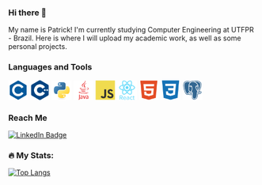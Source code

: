 ### Hi there 👋

My name is Patrick!
I'm currently studying Computer Engineering at UTFPR - Brazil.
Here is where I will upload my academic work, as well as some personal projects.

### Languages and Tools
<div>
  <img src="https://github.com/devicons/devicon/blob/master/icons/c/c-plain.svg" alt="C" width="40" height="40">
  <img src="https://github.com/devicons/devicon/blob/master/icons/cplusplus/cplusplus-plain.svg" alt="Cpp" width="40" height="40">
  <img src="https://github.com/devicons/devicon/blob/master/icons/python/python-original.svg" alt="Python" width="40" height="40">
  <img src="https://github.com/devicons/devicon/blob/master/icons/java/java-plain-wordmark.svg" alt="Java" width = "40" height="40">
  <img src="https://github.com/devicons/devicon/blob/master/icons/javascript/javascript-original.svg" alt="JavaScript" width = "40" height="40">
  <img src="https://github.com/devicons/devicon/blob/master/icons/react/react-original-wordmark.svg" alt="React" width = "40" height="40">
  <img src="https://github.com/devicons/devicon/blob/master/icons/html5/html5-plain.svg" alt="HTML" width = "40" height="40">
  <img src="https://github.com/devicons/devicon/blob/master/icons/css3/css3-plain.svg" alt="CSS" width = "40" height="40">
  <img src="https://github.com/devicons/devicon/blob/master/icons/postgresql/postgresql-plain.svg" alt="PostgreSQL" width = "40" height="40">
</div>

### Reach Me
<div id="badges">
  <a href="www.linkedin.com/in/patrick-razzoto">
    <img src="https://img.shields.io/badge/LinkedIn-blue?style=for-the-badge&logo=linkedin&logoColor=white" alt="LinkedIn Badge"/>
  </a>
</div>

### :fire: My Stats:
[![Top Langs](https://github-readme-stats.vercel.app/api/top-langs/?username=PRazzoto&layout=compact&theme=vision-friendly-dark)](https://github.com/anuraghazra/github-readme-stats)



